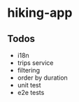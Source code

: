 hiking-app
==========
## Todos
* i18n
* trips service
* filtering
* order by duration
* unit test
* e2e tests
